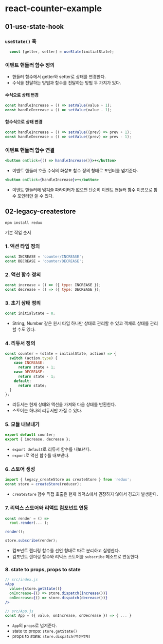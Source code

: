 # react-counter-example

## 01-use-state-hook

### `useState()` 훅

```js
  const [getter, setter] = useState(initialState);
```

### 이벤트 핸들러 함수 정의

- 핸들러 함수에서 getter와 setter로 상태를 변경한다.
- 수식을 전달하는 방법과 함수를 전달하는 방법 두 가지가 있다.

#### 수식으로 상태 변경

```js
const handleIncrease = () => setValue(value + 1);
const handleDecrease = () => setValue(value - 1);
```

#### 함수식으로 상태 변경

```js
const handleIncrease = () => setValue((prev) => prev + 1);
const handleDecrease = () => setValue((prev) => prev - 1);
```

### 이벤트 핸들러 함수 연결

```jsx
<button onClick={() => handleIncrease()}>+</button>
```

- 이벤트 핸들러 호출 수식의 화살표 함수 정의 형태로 포인터를 넘겨준다.

```jsx
<button onClick={handleIncrease}>+</button>
```

- 이벤트 핸들러에 넘겨줄 파라미터가 없으면 단순히 이벤트 핸들러 함수 이름으로 함수 포인터만 쓸 수 있다.

## 02-legacy-createstore

```
npm install redux
```

기본 작업 순서

### 1. 액션 타입 정의

```js
const INCREASE = 'counter/INCREASE';
const DECREASE = 'counter/DECREASE';
```

### 2. 액션 함수 정의

```js
const increase = () => ({ type: INCREASE });
const decrease = () => ({ type: DECREASE });
```

### 3. 초기 상태 정의

```js
const initialState = 0;
```

- String, Number 같은 원시 타입 하나만 상태로 관리할 수 있고 객체로 상태를 관리할 수도 있다.

### 4. 리듀서 정의

```js
const counter = (state = initialState, action) => {
  switch (action.type) {
    case INCREASE:
      return state + 1;
    case DECREASE:
      return state - 1;
    default:
      return state;
  }
};
```

- 리듀서는 현재 상태와 액션을 가져와 다음 상태를 반환한다.
- 스토어는 하나의 리듀서만 가질 수 있다.

### 5. 모듈 내보내기

```js
export default counter;
export { increase, decrease };
```

- `export default`로 리듀서 함수를 내보낸다.
- `export`로 액션 함수를 내보낸다.

### 6. 스토어 생성

```js
import { legacy_createStore as createStore } from 'redux';
const store = createStore(reducer);
```

- `createStore` 함수 직접 호출은 현재 리덕스에서 권장하지 않아서 경고가 발생한다.

### 7. 리덕스 스토어와 리액트 컴포넌트 연동

```js
const render = () =>
  root.render(... );

render();

store.subscribe(render);
```

- 컴포넌트 렌더링 함수를 선언 형태로 따로 분리하고 실행한다.
- 컴포넌트 렌더링 함수와 리덕스 스토어를 `subscribe` 메소드로 연동한다.

### 8. state to props, props to state

```jsx
// src/index.js
<App
  value={store.getState()}
  onIncrease={() => store.dispatch(increase())}
  onDecrease={() => store.dispatch(decrease())}
/>

// src/App.js
const App = ({ value, onIncrease, onDecrease }) => { ... }
```

- `App`의 `props`로 넘겨준다.
- state to props: `store.getState()`
- props to state: `store.dispatch(액션객체)`

